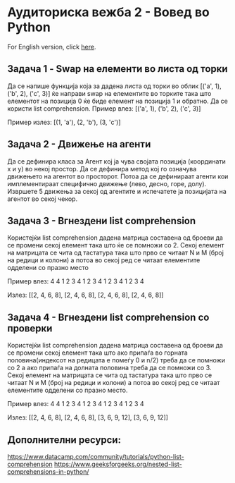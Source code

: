 ﻿# Аудиториска вежба 2 - Вовед во Python

For English version, click [here](README_EN.md).

## Задача 1 - Swap на елементи во листа од торки

Да се напише функција која за дадена листа од торки во облик [('a', 1), ('b', 2), ('c', 3)] ќе направи swap на елементите во торките така што елементот на позиција 0 ќе биде елемент на позиција 1 и обратно. Да се користи list comprehension.
Пример влез:
[('a', 1), ('b', 2), ('c', 3)]

Пример излез:
[(1, 'a'), (2, 'b'), (3, 'c')]


## Задача 2 - Движење на агенти

Да се дефинира класа за Агент кој ја чува својата позиција (координати x и y) во некој простор. Да се дефинира метод кој го означува движењето на агентот во просторот. Потоа да се дефинираат агенти кои имплементираат специфично движење (лево, десно, горе, долу). Извршете 5 движења за секој од агентите и испечатете ја позицијата на агентот во секој чекор.

## Задача 3 - Вгнездени list comprehension
Користејќи list comprehension дадена матрица составена од броеви да се промени секој елемент така што ќе се помножи со 2. Секој елемент на матрицата се чита од тастатура така што прво се читаат N и M (број на редици и колони) а потоа во секој ред се читаат елементите одделени со празно место

Пример влез:
4
4
1 2 3 4
1 2 3 4
1 2 3 4
1 2 3 4

Излез:
[[2, 4, 6, 8], [2, 4, 6, 8], [2, 4, 6, 8], [2, 4, 6, 8]]


## Задача 4 - Вгнездени list comprehension со проверки
Користејќи list comprehension дадена матрица составена од броеви да се промени секој елемент така што ако припаѓа во горната половина(индексот на редицата е помеѓу 0 и n/2) треба да се помножи со 2 а ако припаѓа на долната половина треба да се помножи со 3. Секој елемент на матрицата се чита од тастатура така што прво се читаат N и M (број на редици и колони) а потоа во секој ред се читаат елементите одделени со празно место.

Пример влез:
4
4
1 2 3 4
1 2 3 4
1 2 3 4
1 2 3 4

Излез:
[[2, 4, 6, 8], [2, 4, 6, 8], [3, 6, 9, 12], [3, 6, 9, 12]]



## Дополнителни ресурси:
https://www.datacamp.com/community/tutorials/python-list-comprehension
https://www.geeksforgeeks.org/nested-list-comprehensions-in-python/
